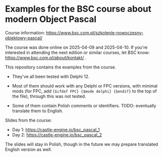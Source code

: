 # Examples for the BSC course about modern Object Pascal

Course information: https://www.bsc.com.pl/szkolenie-nowoczesny-obiektowy-pascal/

The course was done online on 2025-04-09 and 2025-04-10. If you're interested in attending the next edition or similar courses, let BSC know: https://www.bsc.com.pl/about/kontakt/ .

This repository contains the examples from the course.

- They've all been tested with Delphi 12.

- Most of them should work with any Delphi or FPC versions, with minimal mods (for FPC, add `{$ifdef FPC} {$mode delphi} {$endif}` to the top of the file), through this was not tested.

- Some of them contain Polish comments or identifiers. TODO: eventually translate them to English.

Slides from the course:

- Day 1: https://castle-engine.io/bsc_pascal_1
- Day 2: https://castle-engine.io/bsc_pascal_2

The slides will stay in Polish, though in the future we may prepare translated English version as well.